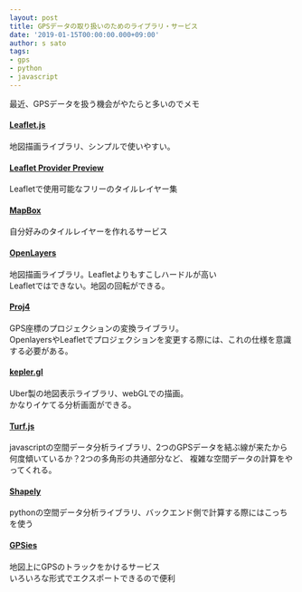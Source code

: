 ```yaml
---
layout: post
title: GPSデータの取り扱いのためのライブラリ・サービス
date: '2019-01-15T00:00:00.000+09:00'
author: s sato 
tags:
- gps
- python
- javascript
---
```


最近、GPSデータを扱う機会がやたらと多いのでメモ  

#### [Leaflet.js](https://leafletjs.com/)

地図描画ライブラリ、シンプルで使いやすい。

#### [Leaflet Provider Preview](https://leaflet-extras.github.io/leaflet-providers/preview/)

Leafletで使用可能なフリーのタイルレイヤー集  

#### [MapBox](https://www.mapbox.com/)

自分好みのタイルレイヤーを作れるサービス  

#### [OpenLayers](https://openlayers.org/)

地図描画ライブラリ。Leafletよりもすこしハードルが高い  
Leafletではできない。地図の回転ができる。  

#### [Proj4](https://proj4.org/)

GPS座標のプロジェクションの変換ライブラリ。  
OpenlayersやLeafletでプロジェクションを変更する際には、これの仕様を意識する必要がある。  

#### [kepler.gl](http://kepler.gl/#/)

Uber製の地図表示ライブラリ、webGLでの描画。  
かなりイケてる分析画面ができる。  

#### [Turf.js](http://turfjs.org/)

javascriptの空間データ分析ライブラリ、2つのGPSデータを結ぶ線が来たから何度傾いているか？2つの多角形の共通部分など、
複雑な空間データの計算をやってくれる。  

#### [Shapely](https://github.com/Toblerity/Shapely)

pythonの空間データ分析ライブラリ、バックエンド側で計算する際にはこっちを使う  

#### [GPSies](https://www.gpsies.com/createTrack.do?language=en)

地図上にGPSのトラックをかけるサービス  
いろいろな形式でエクスポートできるので便利  

